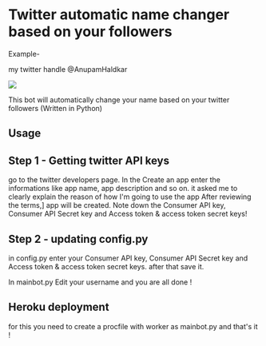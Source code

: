 # Twitter automatic name changer based on your followers

Example-

my twitter handle @AnupamHaldkar

<img src="https://github.com/anupamhaldkar/twitter-auto-name-updatere3.PNG">





This bot will automatically change your name based on your twitter followers (Written in Python)

## Usage

## Step 1 - Getting twitter API keys

go to the twitter developers page. 
In the Create an app enter the informations like app name, app description and so on. it asked me to clearly explain the reason of how I'm going to use the app
After reviewing the terms,] app will be created. 
Note down the Consumer API key, Consumer API Secret key and Access token & access token secret keys!

## Step 2 - updating config.py

in config.py enter your Consumer API key, Consumer API Secret key and Access token & access token secret keys.
after that save it.

  In mainbot.py Edit your username and you are all done !
  
 ## Heroku deployment
 
 for this you need to create a procfile with worker as mainbot.py and that's it !
 
 

 
 

